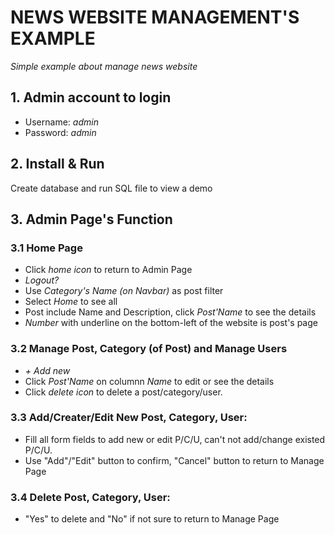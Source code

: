 # NEWS WEBSITE MANAGEMENT'S EXAMPLE
*Simple example about manage news website*

## 1. Admin account to login
- Username: *admin*
- Password: *admin*

## 2. Install & Run
Create database and run SQL file to view a demo

## 3. Admin Page's Function
### 3.1 Home Page
- Click *home icon* to return to Admin Page
- *Logout?*
- Use *Category's Name (on Navbar)* as post filter
- Select *Home* to see all
- Post include Name and Description, click *Post'Name* to see the details
- *Number* with underline on the bottom-left of the website is post's page
  
### 3.2 Manage Post, Category (of Post) and Manage Users
- *+ Add new*
- Click *Post'Name* on columnn *Name* to edit or see the details
- Click *delete icon* to delete a post/category/user. 

### 3.3 Add/Creater/Edit New Post, Category, User:
- Fill all form fields to add new or edit P/C/U, can't not add/change existed P/C/U.
- Use "Add"/"Edit" button to confirm, "Cancel" button to return to Manage Page

### 3.4 Delete Post, Category, User:
- "Yes" to delete and "No" if not sure to return to Manage Page
